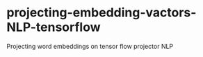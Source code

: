 # projecting-embedding-vactors-NLP-tensorflow
Projecting word embeddings on tensor flow projector NLP
